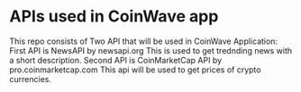 # APIs used in CoinWave app 

This repo consists of Two API that will be used in CoinWave Application:
    First API is NewsAPI by newsapi.org This is used to get trednding news with a short description. 
    Second API is CoinMarketCap API by pro.coinmarketcap.com This api will be used to get prices of crypto currencies. 
